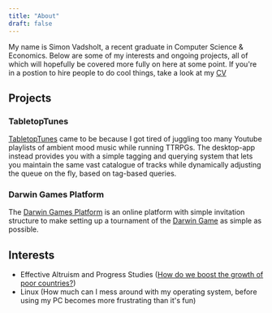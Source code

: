 ```yaml
---
title: "About"
draft: false
---
```


My name is Simon Vadsholt, a recent graduate in Computer Science & Economics. Below are some of my interests and ongoing projects, all of which will hopefully be covered more fully on here at some point. If you're in a postion to hire people to do cool things, take a look at my [CV](/cv.pdf)

## Projects

### TabletopTunes
[TabletopTunes](github.com/simvad/TabletopTunes) came to be because I got tired of juggling too many Youtube playlists of ambient mood music while running TTRPGs. The desktop-app instead provides you with a simple tagging and querying system that lets you maintain the same vast catalogue of tracks while dynamically adjusting the queue on the fly, based on tag-based queries.

### Darwin Games Platform
The [Darwin Games Platform](https://github.com/simvad/DarwinGame) is an online platform with simple invitation structure to make setting up a tournament of the [Darwin Game](https://www.lesswrong.com/s/GcZCMu7ZYHpJCh5bx/p/CnDsQAdzmDMF2LrY7) as simple as possible.

## Interests
- Effective Altruism and Progress Studies ([How do we boost the growth of poor countries?](https://www.goodreads.com/quotes/12434140-once-you-start-thinking-about-growth-it-s-hard-to-think))
- Linux (How much can I mess around with my operating system, before using my PC becomes more frustrating than it's fun)

